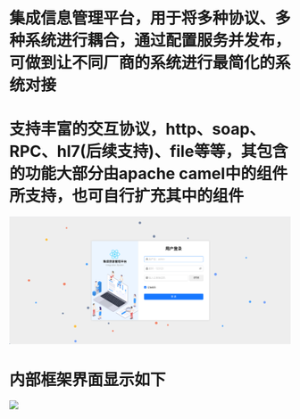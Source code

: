 # 集成信息管理平台，用于将多种协议、多种系统进行耦合，通过配置服务并发布，可做到让不同厂商的系统进行最简化的系统对接

# 支持丰富的交互协议，http、soap、RPC、hl7(后续支持)、file等等，其包含的功能大部分由apache camel中的组件所支持，也可自行扩充其中的组件


![login.png](login.png)

# 内部框架界面显示如下
![](/home/ycl/IdeaProjects/integration-admin/integration.png)